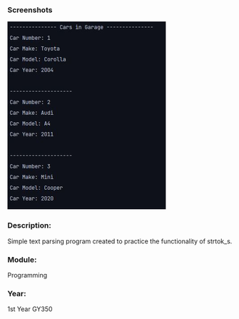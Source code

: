 ### Screenshots
![Sample of parsed data](../1-Screenshots/File-Parsing-Cars.JPG)

### Description: 
Simple text parsing program created to practice the functionality of strtok_s.

### Module: 
Programming

### Year: 
1st Year GY350